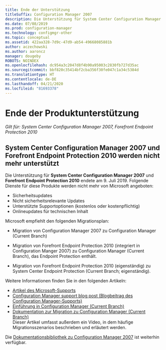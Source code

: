```yaml
---
title: Ende der Unterstützung
titleSuffix: Configuration Manager 2007
description: Die Unterstützung für System Center Configuration Manager 2007 und Forefront Endpoint Protection 2010 endet am 9. Juli 2019.
ms.date: 07/08/2019
ms.prod: configuration-manager
ms.technology: configmgr-other
ms.topic: conceptual
ms.assetid: 422aa328-7d9c-47d9-ab54-49668085881b
author: aczechowski
ms.author: aaroncz
manager: dougeby
ROBOTS: NOINDEX
ms.openlocfilehash: dc954a3c2047d8f4b90a95003c2830fb727d35ac
ms.sourcegitcommit: bbf820c35414bf2cba356f30fe047c1a34c5384d
ms.translationtype: HT
ms.contentlocale: de-DE
ms.lasthandoff: 04/21/2020
ms.locfileid: "81693378"
---
```

# <a name="product-end-of-support"></a>Ende der Produktunterstützung

*Gilt für: System Center Configuration Manager 2007, Forefront Endpoint Protection 2010*

## <a name="system-center-configuration-manager-2007-and-forefront-endpoint-protection-2010-are-out-of-support"></a>**System Center Configuration Manager 2007** und **Forefront Endpoint Protection 2010** werden nicht mehr unterstützt

Die Unterstützung für **System Center Configuration Manager 2007** und **Forefront Endpoint Protection 2010** endete am 9. Juli 2019. Folgende Dienste für diese Produkte werden nicht mehr von Microsoft angeboten:

- Sicherheitsupdates
- Nicht sicherheitsrelevante Updates
- Unterstützte Supportoptionen (kostenlos oder kostenpflichtig)
- Onlineupdates für technischen Inhalt

Microsoft empfiehlt den folgenden Migrationsplan:

- Migration von Configuration Manager 2007 zu Configuration Manager (Current Branch)  

- Migration von Forefront Endpoint Protection 2010 (integriert in Configuration Manger 2007) zu Configuration Manager (Current Branch), das Endpoint Protection enthält.  

- Migration von Forefront Endpoint Protection 2010 (eigenständig) zu System Center Endpoint Protection (Current Branch; eigenständig).  

Weitere Informationen finden Sie in den folgenden Artikeln:

- [Artikel des Microsoft-Supports](https://support.microsoft.com/help/4096323)  
- [Configuration Manager support blog post (Blogbeitrag des Configuration Manager-Supports)](https://techcommunity.microsoft.com/t5/configuration-manager-blog/configuration-manager-2007-approaching-end-of-support-what-you/ba-p/274995)  
- [Einführung in Configuration Manager (Current Branch)](../understand/introduction.md)  
- [Dokumentation zur Migration zu Configuration Manager (Current Branch)](../migration/migrate-data-between-hierarchies.md)  
    Dieser Artikel umfasst außerdem ein Video, in dem häufige Migrationsszenarios beschrieben und erläutert werden.

Die [Dokumentationsbibliothek zu Configuration Manager 2007](https://docs.microsoft.com/previous-versions/system-center/configuration-manager-2007/bb735860\(v=technet.10\)) ist weiterhin verfügbar.
